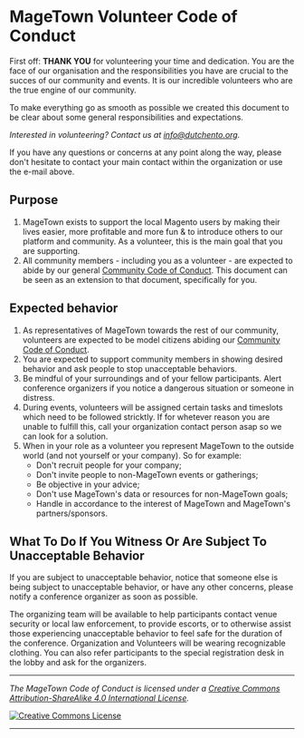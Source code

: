 # MageTown Volunteer Code of Conduct

First off: **THANK YOU** for volunteering your time and dedication. You are the face of our organisation and the responsibilities you have are crucial to the succes of our community and events. It is our incredible volunteers who are the true engine of our community.

To make everything go as smooth as possible we created this document to be clear about some general responsibilities and expectations.

*Interested in volunteering? Contact us at info@dutchento.org.*

If you have any questions or concerns at any point along the way, please don't hesitate to contact your main contact within the organization or use the e-mail above.

## Purpose
1. MageTown exists to support the local Magento users by making their lives easier, more profitable and more fun & to introduce others to our platform and community. As a volunteer, this is the main goal that you are supporting.
2. All community members - including you as a volunteer - are expected to abide by our general [Community Code of Conduct](https://github.com/MageTown/organization-code-of-conduct/blob/main/CodeOfConduct-community.md). This document can be seen as an extension to that document, specifically for you.

## Expected behavior
1. As representatives of MageTown towards the rest of our community, volunteers are expected to be model citizens abiding our [Community Code of Conduct](https://github.com/MageTown/organization-code-of-conduct/blob/main/CodeOfConduct-community.md).
2. You are expected to support community members in showing desired behavior and ask people to stop unacceptable behaviors.
3. Be mindful of your surroundings and of your fellow participants. Alert conference organizers if you notice a dangerous situation or someone in distress.
4. During events, volunteers will be assigned certain tasks and timeslots which need to be followed stricktly. If for whetever reason you are unable to fulfill this, call your organization contact person asap so we can look for a solution.
5. When in your role as a volunteer you represent MageTown to the outside world (and not yourself or your company).
So for example:
   * Don't recruit people for your company;
   * Don't invite people to non-MageTown events or gatherings;
   * Be objective in your advice;
   * Don't use MageTown's data or resources for non-MageTown goals;
   * Handle in accordance to the interest of MageTown and MageTown's partners/sponsors.

## What To Do If You Witness Or Are Subject To Unacceptable Behavior
If you are subject to unacceptable behavior, notice that someone else is being subject to unacceptable behavior, or have any other concerns, please notify a conference organizer as soon as possible.

The organizing team will be available to help participants contact venue security or local law enforcement, to provide escorts, or to otherwise assist those experiencing unacceptable behavior to feel safe for the duration of the conference.
Organization and Volunteers will be wearing recognizable clothing. You can also refer participants to the special registration desk in the lobby and ask for the organizers.

---

*_The MageTown Code of Conduct is licensed under a <a rel="license" href="http://creativecommons.org/licenses/by-sa/4.0/">Creative Commons Attribution-ShareAlike 4.0 International License</a>._*

<a rel="license" href="http://creativecommons.org/licenses/by-sa/4.0/" target="_blank"><img alt="Creative Commons License" style="border-width:0" src="https://i.creativecommons.org/l/by-sa/4.0/88x31.png" /></a> 

---
